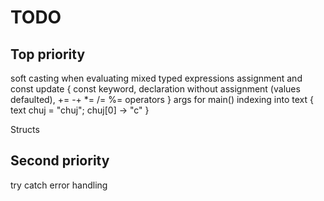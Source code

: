 ﻿# TODO

## Top priority
soft casting when evaluating mixed typed expressions
assignment and const update {
	const keyword,
	declaration without assignment (values defaulted),
	+= -+ *= /= %= operators
}
args for main()
indexing into text {
	text chuj = "chuj";
	chuj[0] -> "c"
}


Structs
## Second priority
try catch error handling
